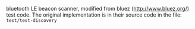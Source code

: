 bluetooth LE beacon scanner, modified from bluez (http://www.bluez.org/) test code. The original implementation is in their source code in the file: `test/test-discovery`
